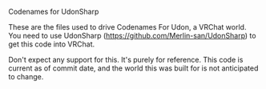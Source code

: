 Codenames for UdonSharp

These are the files used to drive Codenames For Udon, a VRChat world. You need to use UdonSharp (https://github.com/Merlin-san/UdonSharp) to get this code into VRChat.

Don't expect any support for this. It's purely for reference. This code is current as of commit date, and the world this was built for is not anticipated to change.
